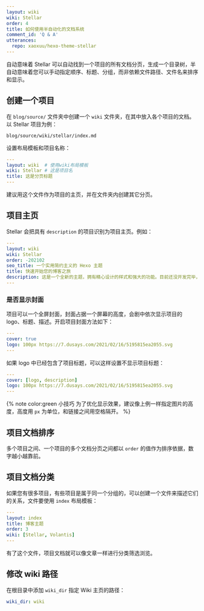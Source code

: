 ```yaml
---
layout: wiki
wiki: Stellar
order: 4
title: 如何使用半自动化的文档系统
comment_id: 'Q & A'
utterances:
  repo: xaoxuu/hexo-theme-stellar
---
```


自动意味着 Stellar 可以自动找到一个项目的所有文档分页，生成一个目录树，半自动意味着您可以手动指定顺序、标题、分组，而非依赖文件路径、文件名来排序和显示。

## 创建一个项目

在 `blog/source/` 文件夹中创建一个 `wiki` 文件夹，在其中放入各个项目的文档。以 Stellar 项目为例：

```
blog/source/wiki/stellar/index.md
```

设置布局模板和项目名称：

```yaml blog/source/wiki/stellar/index.md
---
layout: wiki  # 使用wiki布局模板
wiki: Stellar # 这是项目名
title: 这是分页标题
---
```

建议用这个文件作为项目的主页，并在文件夹内创建其它分页。

## 项目主页

Stellar 会把具有 `description` 的项目识别为项目主页。例如：

```yaml blog/source/wiki/stellar/index.md
---
layout: wiki
wiki: Stellar
order: -202102
seo_title: 一个实用简约主义的 Hexo 主题
title: 快速开始您的博客之旅
description: 这是一个全新的主题，拥有精心设计的样式和强大的功能。目前还没开发完毕，旧的文章正在逐步迁移至新主题。
---
```

### 是否显示封面

项目可以一个全屏封面，封面占据一个屏幕的高度，会剧中依次显示项目的 logo、标题、描述。开启项目封面方法如下：

```yaml blog/source/wiki/stellar/index.md
---
cover: true
logo: 100px https://7.dusays.com/2021/02/16/5195815ea2055.svg
---
```

如果 logo 中已经包含了项目标题，可以这样设置不显示项目标题：

```yaml blog/source/wiki/stellar/index.md
---
cover: [logo, description]
logo: 100px https://7.dusays.com/2021/02/16/5195815ea2055.svg
---
```

{% note color:green 小技巧 为了优化显示效果，建议像上例一样指定图片的高度，高度用 `px` 为单位，和链接之间用空格隔开。 %}

## 项目文档排序

多个项目之间、一个项目的多个文档分页之间都以 `order` 的值作为排序依据，数字越小越靠前。

## 项目文档分类

如果您有很多项目，有些项目是属于同一个分组的，可以创建一个文件来描述它们的关系，文件要使用 `index` 布局模板：

```yaml blog/wiki/categories/hexo-themes.md
---
layout: index
title: 博客主题
order: 3
wiki: [Stellar, Volantis]
---
```

有了这个文件，项目文档就可以像文章一样进行分类筛选浏览。

## 修改 wiki 路径

在根目录中添加 `wiki_dir` 指定 Wiki 主页的路径：

```yaml blog/_config.yml
wiki_dir: wiki
```

